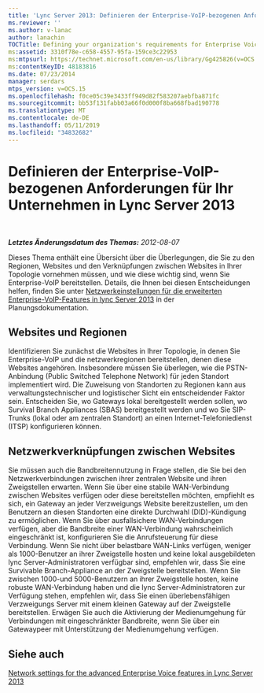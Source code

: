 ```yaml
---
title: 'Lync Server 2013: Definieren der Enterprise-VoIP-bezogenen Anforderungen für Ihr Unternehmen'
ms.reviewer: ''
ms.author: v-lanac
author: lanachin
TOCTitle: Defining your organization's requirements for Enterprise Voice
ms:assetid: 3310f78e-c658-4557-95fa-159ce3c22953
ms:mtpsurl: https://technet.microsoft.com/en-us/library/Gg425826(v=OCS.15)
ms:contentKeyID: 48183816
ms.date: 07/23/2014
manager: serdars
mtps_version: v=OCS.15
ms.openlocfilehash: f0ce05c39e3433ff949d82f583207aebfba871fc
ms.sourcegitcommit: bb53f131fabb03a66f0d000f8ba668fbad190778
ms.translationtype: MT
ms.contentlocale: de-DE
ms.lasthandoff: 05/11/2019
ms.locfileid: "34832682"
---
```

<div data-xmlns="http://www.w3.org/1999/xhtml">

<div class="topic" data-xmlns="http://www.w3.org/1999/xhtml" data-msxsl="urn:schemas-microsoft-com:xslt" data-cs="http://msdn.microsoft.com/en-us/">

<div data-asp="http://msdn2.microsoft.com/asp">

# <a name="defining-your-requirements-for-enterprise-voice-in-lync-server-2013"></a>Definieren der Enterprise-VoIP-bezogenen Anforderungen für Ihr Unternehmen in Lync Server 2013

</div>

<div id="mainSection">

<div id="mainBody">

<span> </span>

_**Letztes Änderungsdatum des Themas:** 2012-08-07_

Dieses Thema enthält eine Übersicht über die Überlegungen, die Sie zu den Regionen, Websites und den Verknüpfungen zwischen Websites in Ihrer Topologie vornehmen müssen, und wie diese wichtig sind, wenn Sie Enterprise-VoIP bereitstellen. Details, die Ihnen bei diesen Entscheidungen helfen, finden Sie unter [Netzwerkeinstellungen für die erweiterten Enterprise-VoIP-Features in lync Server 2013](lync-server-2013-network-settings-for-the-advanced-enterprise-voice-features.md) in der Planungsdokumentation.

<div>

## <a name="sites-and-regions"></a>Websites und Regionen

Identifizieren Sie zunächst die Websites in Ihrer Topologie, in denen Sie Enterprise-VoIP und die netzwerkregionen bereitstellen, denen diese Websites angehören. Insbesondere müssen Sie überlegen, wie die PSTN-Anbindung (Public Switched Telephone Network) für jeden Standort implementiert wird. Die Zuweisung von Standorten zu Regionen kann aus verwaltungstechnischer und logistischer Sicht ein entscheidender Faktor sein. Entscheiden Sie, wo Gateways lokal bereitgestellt werden sollen, wo Survival Branch Appliances (SBAS) bereitgestellt werden und wo Sie SIP-Trunks (lokal oder am zentralen Standort) an einen Internet-Telefoniedienst (ITSP) konfigurieren können.

</div>

<div>

## <a name="network-links-between-sites"></a>Netzwerkverknüpfungen zwischen Websites

Sie müssen auch die Bandbreitennutzung in Frage stellen, die Sie bei den Netzwerkverbindungen zwischen ihrer zentralen Website und ihren Zweigstellen erwarten. Wenn Sie über eine stabile WAN-Verbindung zwischen Websites verfügen oder diese bereitstellen möchten, empfiehlt es sich, ein Gateway an jeder Verzweigungs Website bereitzustellen, um den Benutzern an diesen Standorten eine direkte Durchwahl (DID)-Kündigung zu ermöglichen. Wenn Sie über ausfallsichere WAN-Verbindungen verfügen, aber die Bandbreite einer WAN-Verbindung wahrscheinlich eingeschränkt ist, konfigurieren Sie die Anrufsteuerung für diese Verbindung. Wenn Sie nicht über belastbare WAN-Links verfügen, weniger als 1000-Benutzer an ihrer Zweigstelle hosten und keine lokal ausgebildeten lync Server-Administratoren verfügbar sind, empfehlen wir, dass Sie eine Survivable Branch-Appliance an der Zweigstelle bereitstellen. Wenn Sie zwischen 1000-und 5000-Benutzern an ihrer Zweigstelle hosten, keine robuste WAN-Verbindung haben und die lync Server-Administratoren zur Verfügung stehen, empfehlen wir, dass Sie einen überlebensfähigen Verzweigungs Server mit einem kleinen Gateway auf der Zweigstelle bereitstellen. Erwägen Sie auch die Aktivierung der Medienumgehung für Verbindungen mit eingeschränkter Bandbreite, wenn Sie über ein Gatewaypeer mit Unterstützung der Medienumgehung verfügen.

</div>

<div>

## <a name="see-also"></a>Siehe auch


[Network settings for the advanced Enterprise Voice features in Lync Server 2013](lync-server-2013-network-settings-for-the-advanced-enterprise-voice-features.md)  
  

</div>

</div>

<span> </span>

</div>

</div>

</div>

